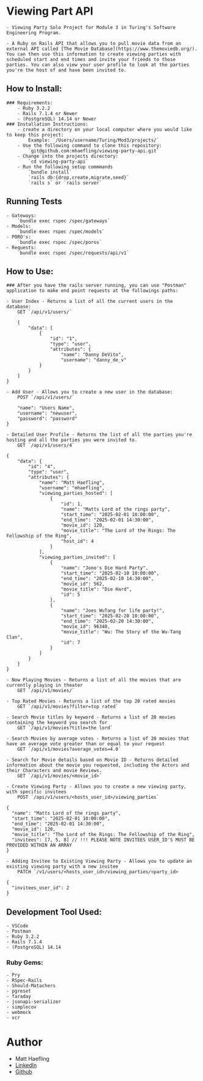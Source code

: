 # Viewing Part API
    - Viewing Party Solo Project for Module 3 in Turing's Software Engineering Program. 

    - A Ruby on Rails API that allows you to pull movie data from an external API called [The Movie Database](https://www.themoviedb.org/).  You can then use this information to create viewing parties with scheduled start and end times and invite your friends to those parties. You can also view your user profile to look at the parties you're the host of and have been invited to.

## How to Install:
    ### Requirements:
        - Ruby 3.2.2
        - Rails 7.1.4 or Newer
        - (PostgreSQL) 14.14 or Newer
    ### Installation Instructions:
        - create a directory on your local computer where you would like to keep this project:
            Example: `/Users/username/Turing/Mod3/projects/`
        - Use the following command to clone this repository:
            `git@github.com:mhaefling/viewing-party-api.git`
        - Change into the projects directory:
            `cd viewing-party-api`
        - Run the following setup commmands
            `bundle install`
            `rails db:{drop,create,migrate,seed}`
            `rails s` or `rails server`

## Running Tests

    - Gateways:
        `bundle exec rspec /spec/gateways`
    - Models:
        `bundle exec rspec /spec/models`
    - PORO's:
        `bundle exec rspec /spec/poros`
    - Requests:
        `bundle exec rspec /spec/requests/api/v1`

## How to Use:
    ### After you have the rails server running, you can use "Postman" application to make end point requests at the followings paths:

    - User Index - Returns a list of all the current users in the database:
        GET `/api/v1/users/`
```
    {
        "data": [
            {
                "id": "1",
                "type": "user",
                "attributes": {
                    "name": "Danny DeVito",
                    "username": "danny_de_v"
            }
        }
    ]
}
```
    - Add User - Allows you to create a new user in the database:
        POST `/api/v1/users/`

```{
    "name": "Users Name",
    "username": "newuser",
    "password": "password"
}
```

    - Detailed User Profile - Returns the list of all the parties you're hosting and all the parties you were invited to.
        GET `/api/v1/users/4`

```
{
    "data": {
        "id": "4",
        "type": "user",
        "attributes": {
            "name": "Matt Haefling",
            "username": "mhaefling",
            "viewing_parties_hosted": [
                {
                    "id": 1,
                    "name": "Matts Lord of the rings party",
                    "start_time": "2025-02-01 10:00:00",
                    "end_time": "2025-02-01 14:30:00",
                    "movie_id": 120,
                    "movie_title": "The Lord of the Rings: The Fellowship of the Ring",
                    "host_id": 4
                }
            ],
            "viewing_parties_invited": [
                {
                    "name": "Jono's Die Hard Party",
                    "start_time": "2025-02-10 10:00:00",
                    "end_time": "2025-02-10 14:30:00",
                    "movie_id": 562,
                    "movie_title": "Die Hard",
                    "id": 5
                },
                {
                    "name": "Joes WuTang for life party!",
                    "start_time": "2025-02-20 10:00:00",
                    "end_time": "2025-02-20 14:30:00",
                    "movie_id": 96340,
                    "movie_title": "Wu: The Story of the Wu-Tang Clan",
                    "id": 7
                }
            ]
        }
    }
}
```
    - Now Playing Movies - Returns a list of all the movies that are currently playing in theater
        GET `/api/v1/movies/`

    - Top Rated Movies - Returns a list of the top 20 rated movies
        GET `/api/v1/movies?filter=top rated`
    
    - Search Movie titles by keyword - Returns a list of 20 movies containing the keyword you search for
        GET `/api/v1/movies?title=the lord`

    - Search Movies by average votes - Returns a list of 20 movies that have an average vote greater than or equal to your request
        GET `/api/v1/movies?average_votes=4.0`

    - Search for Movie details based on Movie ID - Returns detailed information about the movie you requested, including the Actors and their Characters and movie Reviews.
        GET `/api/v1/movies/<movie_id>`

    - Create Viewing Party - Allows you to create a new viewing party, with specific invitees
        POST `/api/v1/users/<hosts_user_id>/viewing_parties`

```
{
  "name": "Matts Lord of the rings party",
  "start_time": "2025-02-01 10:00:00",
  "end_time": "2025-02-01 14:30:00",
  "movie_id": 120,
  "movie_title": "The Lord of the Rings: The Fellowship of the Ring",
  "invitees": [7, 5, 8] // !!! PLEASE NOTE INVITEES USER_ID'S MUST BE PROVIDED WITHIN AN ARRAY
}
```
    - Adding Invitee to Existing Viewing Party - Allows you to update an existing viewing party with a new invitee
        PATCH `/v1/users/<hosts_user_id>/viewing_parties/<party_id>

```
{
  "invitees_user_id": 2
}
```

## Development Tool Used:
    - VSCode
    - Postman
    - Ruby 3.2.2
    - Rails 7.1.4
    - (PostgreSQL) 14.14

### Ruby Gems:
    - Pry
    - RSpec-Rails
    - Should-Matachers
    - pgreset
    - faraday
    - jsonapi-serializer
    - simplecov
    - webmock
    - vcr

# Author

- Matt Haefling
- [LinkedIn](www.linkedin.com/in/matthew-haefling)
- [Github](https://github.com/mhaefling)
